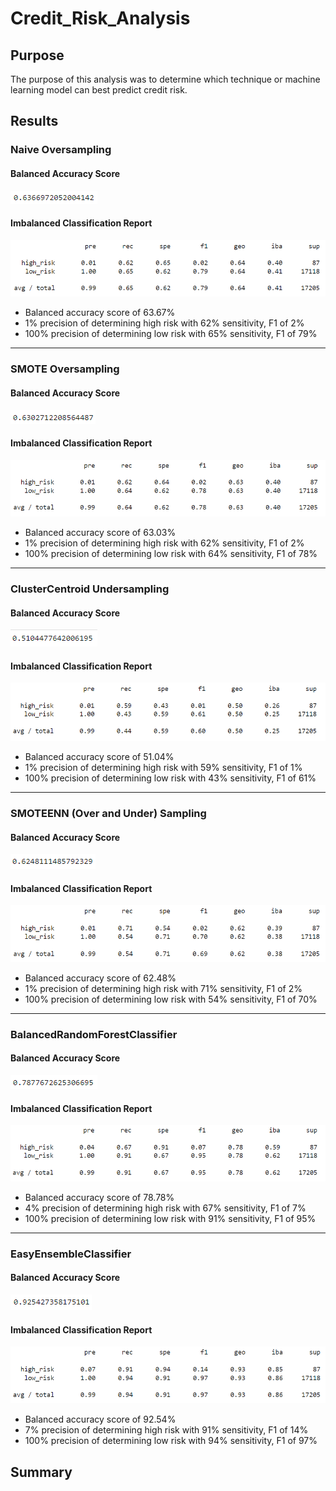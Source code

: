 # Credit_Risk_Analysis

## Purpose
The purpose of this analysis was to determine which technique or machine learning model can best predict credit risk.

## Results

### Naive Oversampling

#### Balanced Accuracy Score
![Naive Oversampling BAS](Resources/naive_oversampling_bas.png)

#### Imbalanced Classification Report 
![Naive Oversampling](Resources/naive_oversampling.png)

- Balanced accuracy score of 63.67%
- 1% precision of determining high risk with 62% sensitivity, F1 of 2%
- 100% precision of determining low risk with 65% sensitivity, F1 of 79%

-----------------------

### SMOTE Oversampling

#### Balanced Accuracy Score
![SMOTE BAS](Resources/smote_bas.png)

#### Imbalanced Classification Report
![SMOTE Oversampling](Resources/smote_oversampling.png)

- Balanced accuracy score of 63.03%
- 1% precision of determining high risk with 62% sensitivity, F1 of 2%
- 100% precision of determining low risk with 64% sensitivity, F1 of 78%

-----------------------

### ClusterCentroid Undersampling

#### Balanced Accuracy Score
![Cluster BAS](Resources/cluster_bas.png)

#### Imbalanced Classification Report
![ClusterCentroid Undersampling](Resources/cluster_undersampling.png)

- Balanced accuracy score of 51.04%
- 1% precision of determining high risk with 59% sensitivity, F1 of 1%
- 100% precision of determining low risk with 43% sensitivity, F1 of 61%

-----------------------

### SMOTEENN (Over and Under) Sampling

#### Balanced Accuracy Score
![Over and Under BAS](Resources/over_under_bas.png)

#### Imbalanced Classification Report
![Over and Under Sampling](Resources/over_under_sampling.png)

- Balanced accuracy score of 62.48%
- 1% precision of determining high risk with 71% sensitivity, F1 of 2%
- 100% precision of determining low risk with 54% sensitivity, F1 of 70%

-----------------------

### BalancedRandomForestClassifier

#### Balanced Accuracy Score
![BRF BAS](Resources/brf_bas.png)

#### Imbalanced Classification Report
![BalancedRandomForestClassifier](Resources/brf_sampling.png)

- Balanced accuracy score of 78.78%
- 4% precision of determining high risk with 67% sensitivity, F1 of 7%
- 100% precision of determining low risk with 91% sensitivity, F1 of 95%

-----------------------

### EasyEnsembleClassifier

#### Balanced Accuracy Score
![EEC BAS](Resources/eec_bas.png)

#### Imbalanced Classification Report
![EasyEnsembleClassifier](Resources/eec_sampling.png)

- Balanced accuracy score of 92.54%
- 7% precision of determining high risk with 91% sensitivity, F1 of 14%
- 100% precision of determining low risk with 94% sensitivity, F1 of 97%


## Summary



